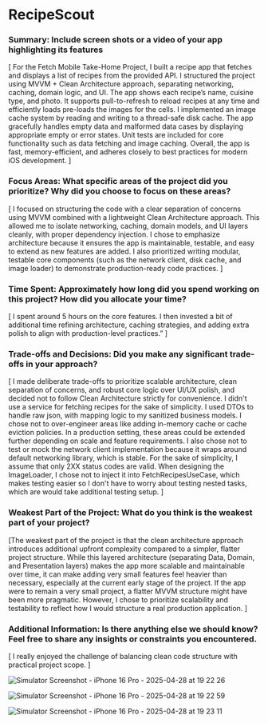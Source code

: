 # RecipeScout

### Summary: Include screen shots or a video of your app highlighting its features
[
For the Fetch Mobile Take-Home Project, I built a recipe app that fetches and displays a list of recipes from the provided API. I structured the project using MVVM + Clean Architecture approach, separating networking, caching, domain logic, and UI. The app shows each recipe’s name, cuisine type, and photo. It supports pull-to-refresh to reload recipes at any time and efficiently loads pre-loads the images for the cells. I implemented an image cache system by reading and writing to a thread-safe disk cache. The app gracefully handles empty data and malformed data cases by displaying appropriate empty or error states. Unit tests are included for core functionality such as data fetching and image caching. Overall, the app is fast, memory-efficient, and adheres closely to best practices for modern iOS development.
]

### Focus Areas: What specific areas of the project did you prioritize? Why did you choose to focus on these areas?
[
I focused on structuring the code with a clear separation of concerns using MVVM combined with a lightweight Clean Architecture approach. This allowed me to isolate networking, caching, domain models, and UI layers cleanly, with proper dependency injection. I chose to emphasize architecture because it ensures the app is maintainable, testable, and easy to extend as new features are added. I also prioritized writing modular, testable core components (such as the network client, disk cache, and image loader) to demonstrate production-ready code practices.
]

### Time Spent: Approximately how long did you spend working on this project? How did you allocate your time?
[
I spent around 5 hours on the core features. I then invested a bit of additional time refining architecture, caching strategies, and adding extra polish to align with production-level practices.”
]

### Trade-offs and Decisions: Did you make any significant trade-offs in your approach?
[
I made deliberate trade-offs to prioritize scalable architecture, clean separation of concerns, and robust core logic over UI/UX polish, and decided not to follow Clean Architecture strictly for convenience. I didn't use a service for fetching recipes for the sake of simplicity. I used DTOs to handle raw json, with mapping logic to my sanitized business models. I chose not to over-engineer areas like adding in-memory cache or cache eviction policies. In a production setting, these areas could be extended further depending on scale and feature requirements. I also chose not to test or mock the network client implementation because it wraps around default networking library, which is stable. For the sake of simplicity, I assume that only 2XX status codes are valid. When designing the ImageLoader, I chose not to inject it into FetchRecipesUseCase, which makes testing easier so I don't have to worry about testing nested tasks, which are would take additional testing setup.
]

### Weakest Part of the Project: What do you think is the weakest part of your project?
[The weakest part of the project is that the clean architecture approach introduces additional upfront complexity compared to a simpler, flatter project structure. While this layered architecture (separating Data, Domain, and Presentation layers) makes the app more scalable and maintainable over time, it can make adding very small features feel heavier than necessary, especially at the current early stage of the project. If the app were to remain a very small project, a flatter MVVM structure might have been more pragmatic. However, I chose to prioritize scalability and testability to reflect how I would structure a real production application.
]

### Additional Information: Is there anything else we should know? Feel free to share any insights or constraints you encountered.
[
I really enjoyed the challenge of balancing clean code structure with practical project scope.
]

![Simulator Screenshot - iPhone 16 Pro - 2025-04-28 at 19 22 26](https://github.com/user-attachments/assets/14586ec5-0a9e-4429-bc9e-b4c52e049d10)

![Simulator Screenshot - iPhone 16 Pro - 2025-04-28 at 19 22 59](https://github.com/user-attachments/assets/07861fe2-983e-401d-b7e5-c097c60a7c29)

![Simulator Screenshot - iPhone 16 Pro - 2025-04-28 at 19 23 11](https://github.com/user-attachments/assets/cc0da621-277e-4819-b047-6445059f11c7)
